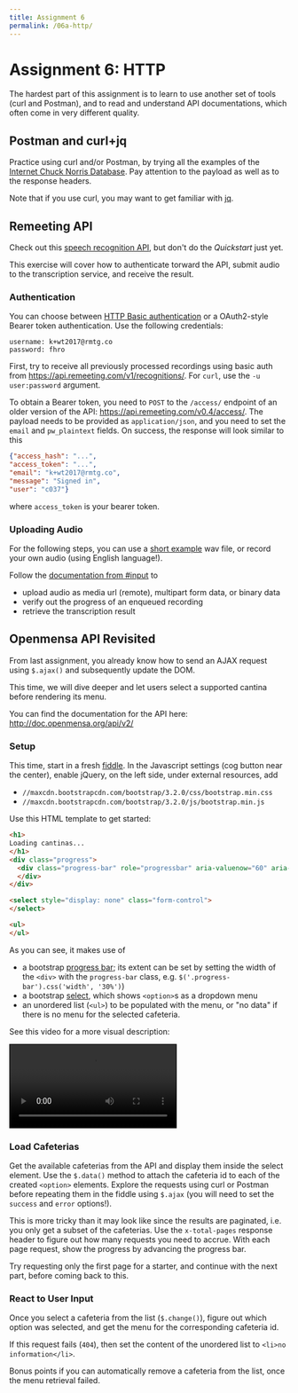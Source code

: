 ```yaml
---
title: Assignment 6
permalink: /06a-http/
---
```


# Assignment 6: HTTP

The hardest part of this assignment is to learn to use another set of tools (curl and Postman), and to read and understand API documentations, which often come in very different quality.


## Postman and curl+jq

Practice using curl and/or Postman, by trying all the examples of the [Internet Chuck Norris Database](http://www.icndb.com/api/).
Pay attention to the payload as well as to the response headers.

Note that if you use curl, you may want to get familiar with [jq](https://stedolan.github.io/jq/download/).


## Remeeting API

Check out this [speech recognition API](https://remeeting.com/api/docs/asr/v1/), but don't do the _Quickstart_ just yet.

This exercise will cover how to authenticate torward the API, submit audio to the transcription service, and receive the result.


### Authentication

You can choose between [HTTP Basic authentication](https://en.wikipedia.org/wiki/Basic_access_authentication) or a OAuth2-style Bearer token authentication.
Use the following credentials:

```
username: k+wt2017@rmtg.co
password: fhro
```

First, try to receive all previously processed recordings using basic auth from <https://api.remeeting.com/v1/recognitions/>.
For `curl`, use the `-u user:password` argument.

To obtain a Bearer token, you need to `POST` to the `/access/` endpoint of an older version of the API: <https://api.remeeting.com/v0.4/access/>.
The payload needs to be provided as `application/json`, and you need to set the `email` and `pw_plaintext` fields.
On success, the response will look similar to this

```json
{"access_hash": "...",
"access_token": "...", 
"email": "k+wt2017@rmtg.co",
"message": "Signed in", 
"user": "c037"}
```

where `access_token` is your bearer token.


### Uploading Audio

For the following steps, you can use a [short example](https://rmtg.co/hi.wav) wav file, or record your own audio (using English language!).

Follow the [documentation from #input](https://remeeting.com/api/docs/asr/v1/#input) to
- upload audio as media url (remote), multipart form data, or binary data
- verify out the progress of an enqueued recording
- retrieve the transcription result


## Openmensa API Revisited

From last assignment, you already know how to send an AJAX request using `$.ajax()` and subsequently update the DOM.

This time, we will dive deeper and let users select a supported cantina before rendering its menu.

You can find the documentation for the API here: <http://doc.openmensa.org/api/v2/>


### Setup

This time, start in a fresh [fiddle](https://jsfiddle.net).
In the Javascript settings (cog button near the center), enable jQuery, on the left side, under external resources, add 
- `//maxcdn.bootstrapcdn.com/bootstrap/3.2.0/css/bootstrap.min.css`
- `//maxcdn.bootstrapcdn.com/bootstrap/3.2.0/js/bootstrap.min.js`

Use this HTML template to get started:

```html
<h1>
Loading cantinas...
</h1>
<div class="progress">
  <div class="progress-bar" role="progressbar" aria-valuenow="60" aria-valuemin="0" aria-valuemax="100" style="width: 0%;">
  </div>
</div>

<select style="display: none" class="form-control">
</select>

<ul>
</ul>
```

As you can see, it makes use of 
- a bootstrap [progress bar](https://getbootstrap.com/docs/3.3/components/#progress); its extent can be set by setting the width of the `<div>` with the `progress-bar` class, e.g. `$('.progress-bar').css('width', '30%')`)
- a bootstrap [select](https://getbootstrap.com/docs/3.3/css/#selects), which shows `<option>`s as a dropdown menu
- an unordered list (`<ul>`) to be populated with the menu, or "no data" if there is no menu for the selected cafeteria.

See this video for a more visual description:

<video style="border: 1px solid black" src="/assets/mensabrowser.mp4" controls></video>


### Load Cafeterias

Get the available cafeterias from the API and display them inside the select element.
Use the `$.data()` method to attach the cafeteria id to each of the created `<option>` elements.
Explore the requests using curl or Postman before repeating them in the fiddle using `$.ajax` (you will need to set the `success` and `error` options!).

This is more tricky than it may look like since the results are paginated, i.e. you only get a subset of the cafeterias.
Use the `x-total-pages` response header to figure out how many requests you need to accrue.
With each page request, show the progress by advancing the progress bar.

Try requesting only the first page for a starter, and continue with the next part, before coming back to this.


### React to User Input

Once you select a cafeteria from the list (`$.change()`), figure out which option was selected, and get the menu for the corresponding cafeteria id.

If this request fails (`404`), then set the content of the unordered list to `<li>no information</li>`.

Bonus points if you can automatically remove a cafeteria from the list, once the menu retrieval failed.

